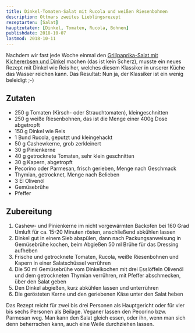 ```yaml
---
title: Dinkel-Tomaten-Salat mit Rucola und weißen Riesenbohnen
description: Ottmars zweites Lieblingsrezept
rezeptarten: [Salat]
hauptzutaten: [Dinkel, Tomaten, Rucola, Bohnen]
publishdate: 2018-10-07
lastmod: 2018-10-11
---
```


Nachdem wir fast jede Woche einmal den [Grillpaprika-Salat mit Kichererbsen und Dinkel][1] machen (das ist kein Scherz), musste ein neues Rezept mit Dinkel wie Reis her, welches diesem Klassiker in unserer Küche das Wasser reichen kann. Das Resultat: Nun ja, der Klassiker ist ein wenig beleidigt ;-)


## Zutaten

- 250 g Tomaten (Kirsch- oder Strauchtomaten), kleingeschnitten
- 250 g weiße Riesenbohnen, das ist die Menge einer 400g Dose abgetropft 
- 150 g Dinkel wie Reis
- 1 Bund Rucola, geputzt und kleingehackt
- 50 g Cashewkerne, grob zerkleinert
- 30 g Pinienkerne
- 40 g getrocknete Tomaten, sehr klein geschnitten
- 30 g Kapern, abgetropft
- Pecorino oder Parmesan, frisch gerieben, Menge nach Geschmack
- Thymian, getrocknet, Menge nach Belieben
- 3 El Olivenöl
- Gemüsebrühe
- Pfeffer


## Zubereitung

1. Cashew- und Pinienkerne im nicht vorgewärmten Backofen bei 160 Grad Umluft für ca. 15-20 Minuten rösten, anschließend abkühlen lassen
2. Dinkel gut in einem Sieb abspülen, dann nach Packungsanweisung in Gemüsebrühe kochen, beim Abgießen 50 ml Brühe für das Dressing aufheben
3. Frische und getrocknete Tomaten, Rucola, weiße Riesenbohnen und Kapern in einer Salatschüssel verrühren
4. Die 50 ml Gemüsebrühe vom Dinkelkochen mit drei Esslöffeln Olivenöl und dem getrockneten Thymian verrühren, mit Pfeffer abschmecken, über den Salat geben
5. Den Dinkel abgießen, kurz abkühlen lassen und unterrühren
6. Die gerösteten Kerne und den geriebenen Käse unter den Salat heben

Das Rezept reicht für zwei bis drei Personen als Hauptgericht oder für vier bis sechs Personen als Beilage. Veganer lassen den Pecorino bzw. Parmesan weg. Man kann den Salat gleich essen, oder ihn, wenn man sich denn beherrschen kann, auch eine Weile durchziehen lassen.


[1]: /rezepte/grillpaprika-salat-mit-kichererbsen-und-dinkel
